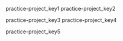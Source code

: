 practice-project_key1
practice-project_key2


practice-project_key3
practice-project_key4



practice-project_key5

